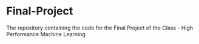 # Final-Project
The repository containing the code for the Final Project of the Class - High Performance Machine Learning
